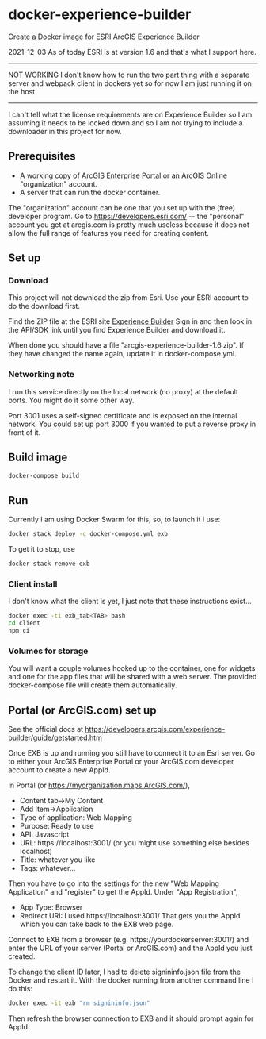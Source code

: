 # docker-experience-builder
Create a Docker image for ESRI ArcGIS Experience Builder

2021-12-03 As of today ESRI is at version 1.6 and that's what I support here.

*********************************************************
NOT WORKING
I don't know how to run the two part thing with a separate
server and webpack client in dockers yet so for now I am just
running it on the host
*********************************************************


I can't tell what the license requirements are on Experience
Builder so I am assuming it needs to be locked down and so I am not
trying to include a downloader in this project for now.

## Prerequisites 

* A working copy of ArcGIS Enterprise Portal or an ArcGIS Online "organization" account.
* A server that can run the docker container.

The "organization" account can be one that you set up with the (free)
developer program.  Go to https://developers.esri.com/ -- the
"personal" account you get at arcgis.com is pretty much useless because
it does not allow the full range of features you need for creating content.

## Set up

### Download

This project will not download the zip from Esri.
Use your ESRI account to do the download first.

Find the ZIP file at the ESRI site [Experience Builder](https://developers.arcgis.com/experience-builder/) 
Sign in and then look in the API/SDK link until you find Experience Builder and download it.

When done you should have a file "arcgis-experience-builder-1.6.zip".
If they have changed the name again, update it in docker-compose.yml.

### Networking note

I run this service directly on the local network (no proxy) at the default ports.
You might do it some other way.  

Port 3001 uses a self-signed certificate and is exposed on the internal network.
You could set up port 3000 if you wanted to put a reverse proxy in front of it.

## Build image

```bash
docker-compose build
```

## Run

Currently I am using Docker Swarm for this, so, to launch it I use:

```bash
docker stack deploy -c docker-compose.yml exb
```

To get it to stop, use

```bash
docker stack remove exb
```

### Client install

I don't know what the client is yet, I just note that these instructions exist...

```bash
docker exec -ti exb_tab<TAB> bash
cd client
npm ci
```

### Volumes for storage

You will want a couple volumes hooked up to the container, one for
widgets and one for the app files that will be shared with a web
server. The provided docker-compose file will create them automatically.

## Portal (or ArcGIS.com) set up

See the official docs at https://developers.arcgis.com/experience-builder/guide/getstarted.htm

Once EXB is up and running you still have to connect it to an Esri server.
Go to either your ArcGIS Enterprise Portal or your ArcGIS.com developer account
to create a new AppId.

In Portal (or https://myorganization.maps.ArcGIS.com/),

* Content tab->My Content
* Add Item->Application
* Type of application: Web Mapping
* Purpose: Ready to use
* API: Javascript
* URL: https://localhost:3001/  (or you might use something else besides localhost)
* Title: whatever you like
* Tags: whatever...

Then you have to go into the settings for the new "Web Mapping Application"
and "register" to get the AppId. Under "App Registration",

* App Type: Browser
* Redirect URI: I used https://localhost:3001/
That gets you the AppId which you can take back to the EXB web page.

Connect to EXB from a browser (e.g. https://yourdockerserver:3001/) and
enter the URL of your server (Portal or ArcGIS.com) and the AppId you just created.

To change the client ID later, I had to delete signininfo.json
file from the Docker and restart it.
With the docker running from another command line I do this:

```bash
docker exec -it exb "rm signininfo.json"
```

Then refresh the browser connection to EXB and it should prompt again for AppId.

